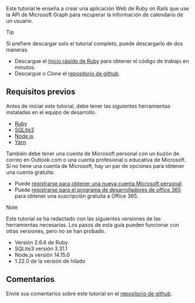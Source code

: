 <!-- markdownlint-disable MD002 MD041 -->

Este tutorial le enseña a crear una aplicación Web de Ruby on Rails que use la API de Microsoft Graph para recuperar la información de calendario de un usuario.

> [!TIP]
> Si prefiere descargar solo el tutorial completo, puede descargarlo de dos maneras.
>
> - Descargue el [Inicio rápido de Ruby](https://developer.microsoft.com/graph/quick-start?platform=option-ruby) para obtener el código de trabajo en minutos.
> - Descargue o Clone el [repositorio de github](https://github.com/microsoftgraph/msgraph-training-rubyrailsapp).

## <a name="prerequisites"></a>Requisitos previos

Antes de iniciar este tutorial, debe tener las siguientes herramientas instaladas en el equipo de desarrollo.

- [Ruby](https://www.ruby-lang.org/en/downloads/)
- [SQLite3](https://sqlite.org/index.html)
- [Node.js](https://nodejs.org/en/)
- [Yarn](https://yarnpkg.com/)

También debe tener una cuenta de Microsoft personal con un buzón de correo en Outlook.com o una cuenta profesional o educativa de Microsoft. Si no tiene una cuenta de Microsoft, hay un par de opciones para obtener una cuenta gratuita:

- Puede [registrarse para obtener una nueva cuenta Microsoft personal](https://signup.live.com/signup?wa=wsignin1.0&rpsnv=12&ct=1454618383&rver=6.4.6456.0&wp=MBI_SSL_SHARED&wreply=https://mail.live.com/default.aspx&id=64855&cbcxt=mai&bk=1454618383&uiflavor=web&uaid=b213a65b4fdc484382b6622b3ecaa547&mkt=E-US&lc=1033&lic=1).
- Puede [registrarse para el programa de desarrolladores de office 365](https://developer.microsoft.com/office/dev-program) para obtener una suscripción gratuita a Office 365.

> [!NOTE]
> Este tutorial se ha redactado con las siguientes versiones de las herramientas necesarias. Los pasos de esta guía pueden funcionar con otras versiones, pero no se han probado.
>
> - Versión 2.6.6 de Ruby.
> - SQLite3 versión 3.31.1
> - Node.js versión 14.15.0
> - 1.22.0 de la versión de hilado

## <a name="feedback"></a>Comentarios

Envíe sus comentarios sobre este tutorial en el [repositorio de github](https://github.com/microsoftgraph/msgraph-training-rubyrailsapp).
